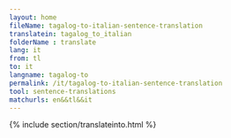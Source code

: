 ```yaml
---
layout: home
fileName: tagalog-to-italian-sentence-translation
translatein: tagalog_to_italian
folderName : translate
lang: it
from: tl
to: it
langname: tagalog-to
permalink: /it/tagalog-to-italian-sentence-translation
tool: sentence-translations
matchurls: en&&tl&&it
---
```

{% include section/translateinto.html %}
